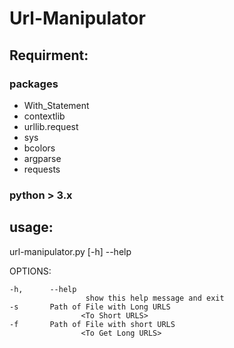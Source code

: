 # Url-Manipulator

## Requirment:
### packages 
- With_Statement
- contextlib
- urllib.request
- sys
- bcolors
- argparse
- requests

### python > 3.x 


## usage: 

url-manipulator.py [-h] --help

OPTIONS:
```
-h,      --help    
             	 show this help message and exit
-s       Path of File with Long URLS
		       	<To Short URLS>
-f 	     Path of File with short URLS 
	      		<To Get Long URLS>
```
